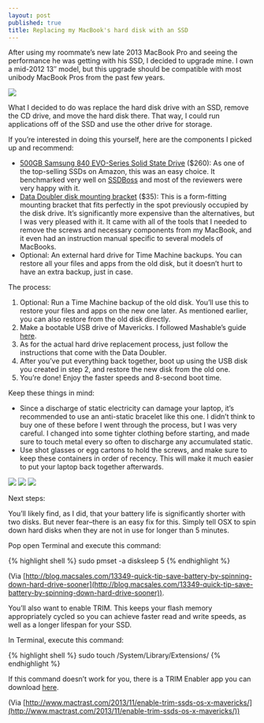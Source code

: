 ```yaml
---
layout: post
published: true
title: Replacing my MacBook's hard disk with an SSD
---
```

After using my roommate’s new late 2013 MacBook Pro and seeing the performance he was getting with his SSD, I decided to upgrade mine. I own a mid-2012 13″ model, but this upgrade should be compatible with most unibody MacBook Pros from the past few years.

![]({{site.cdn_path}}/2014/04/16/1.jpg)

What I decided to do was replace the hard disk drive with an SSD, remove the CD drive, and move the hard disk there. That way, I could run applications off of the SSD and use the other drive for storage.

If you’re interested in doing this yourself, here are the components I picked up and recommend:

* [500GB Samsung 840 EVO-Series Solid State Drive](http://www.amazon.com/gp/product/B00E3W19MO/ref=oh_details_o03_s00_i01?ie=UTF8&psc=1) ($260): As one of the top-selling SSDs on Amazon, this was an easy choice. It benchmarked very well on [SSDBoss](http://ssdboss.com/) and most of the reviewers were very happy with it.
* [Data Doubler disk mounting bracket](http://www.amazon.com/gp/product/B00724W0N2/ref=oh_details_o03_s00_i00?ie=UTF8&psc=1) ($35): This is a form-fitting mounting bracket that fits perfectly in the spot previously occupied by the disk drive. It’s significantly more expensive than the alternatives, but I was very pleased with it. It came with all of the tools that I needed to remove the screws and necessary components from my MacBook, and it even had an instruction manual specific to several models of MacBooks.
* Optional: An external hard drive for Time Machine backups. You can restore all your files and apps from the old disk, but it doesn’t hurt to have an extra backup, just in case.

The process:

1. Optional: Run a Time Machine backup of the old disk. You’ll use this to restore your files and apps on the new one later. As mentioned earlier, you can also restore from the old disk directly.
2. Make a bootable USB drive of Mavericks. I followed Mashable’s guide [here](http://mashable.com/2013/10/23/clean-install-os-x-mavericks/).
3. As for the actual hard drive replacement process, just follow the instructions that come with the Data Doubler.
4. After you’ve put everything back together, boot up using the USB disk you created in step 2, and restore the new disk from the old one.
5. You’re done! Enjoy the faster speeds and 8-second boot time.

Keep these things in mind:

* Since a discharge of static electricity can damage your laptop, it’s recommended to use an anti-static bracelet like this one. I didn’t think to buy one of these before I went through the process, but I was very careful. I changed into some tighter clothing before starting, and made sure to touch metal every so often to discharge any accumulated static.
* Use shot glasses or egg cartons to hold the screws, and make sure to keep these containers in order of recency. This will make it much easier to put your laptop back together afterwards.

![]({{site.cdn_path}}/2014/04/16/2.jpg)
![]({{site.cdn_path}}/2014/04/16/4.jpg)
![]({{site.cdn_path}}/2014/04/16/3.jpg)

Next steps:

You’ll likely find, as I did, that your battery life is significantly shorter with two disks. But never fear–there is an easy fix for this. Simply tell OSX to spin down hard disks when they are not in use for longer than 5 minutes.

Pop open Terminal and execute this command:

{% highlight shell %}
sudo pmset -a disksleep 5
{% endhighlight %}

(Via [http://blog.macsales.com/13349-quick-tip-save-battery-by-spinning-down-hard-drive-sooner](http://blog.macsales.com/13349-quick-tip-save-battery-by-spinning-down-hard-drive-sooner)).

You’ll also want to enable TRIM. This keeps your flash memory appropriately cycled so  you can achieve faster read and write speeds, as well as a longer lifespan for your SSD.

In Terminal, execute this command:

{% highlight shell %}
sudo touch /System/Library/Extensions/
{% endhighlight %}

If this command doesn’t work for you, there is a TRIM Enabler app you can download [here](http://www.cindori.org/software/trimenabler/).

(Via [http://www.mactrast.com/2013/11/enable-trim-ssds-os-x-mavericks/](http://www.mactrast.com/2013/11/enable-trim-ssds-os-x-mavericks/))

